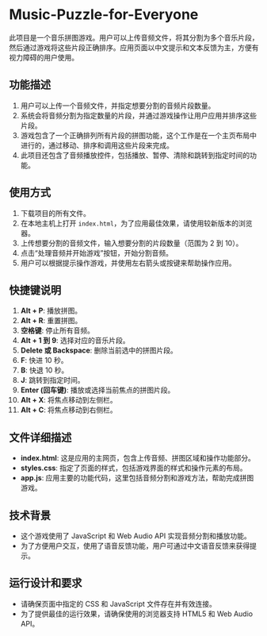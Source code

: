 # Music-Puzzle-for-Everyone

此项目是一个音乐拼图游戏。用户可以上传音频文件，将其分割为多个音乐片段，然后通过游戏将这些片段正确排序。应用页面以中文提示和文本反馈为主，方便有视力障碍的用户使用。

## 功能描述

1. 用户可以上传一个音频文件，并指定想要分割的音频片段数量。
2. 系统会将音频分割为指定数量的片段，并通过游戏操作让用户应用并排序这些片段。
3. 游戏包含了一个正确排列所有片段的拼图功能，这个工作是在一个主页布局中进行的，通过移动、排序和调用这些片段来完成。
4. 此项目还包含了音频播放控件，包括播放、暂停、清除和跳转到指定时间的功能。

## 使用方式

1. 下载项目的所有文件。
2. 在本地主机上打开 `index.html`，为了应用最佳效果，请使用较新版本的浏览器。
3. 上传想要分割的音频文件，输入想要分割的片段数量（范围为 2 到 10）。
4. 点击“处理音频并开始游戏”按钮，开始分割音频。
5. 用户可以根据提示操作游戏，并使用左右箭头或按键来帮助操作应用。

## 快捷键说明

1. **Alt + P**: 播放拼图。
2. **Alt + R**: 重置拼图。
3. **空格键**: 停止所有音频。
4. **Alt + 1 到 9**: 选择对应的音乐片段。
5. **Delete 或 Backspace**: 删除当前选中的拼图片段。
6. **F**: 快进 10 秒。
7. **B**: 快退 10 秒。
8. **J**: 跳转到指定时间。
9. **Enter (回车键)**: 播放或选择当前焦点的拼图片段。
10. **Alt + X**: 将焦点移动到左侧栏。
11. **Alt + C**: 将焦点移动到右侧栏。

## 文件详细描述

- **index.html**: 这是应用的主网页，包含上传音频、拼图区域和操作功能部分。
- **styles.css**: 指定了页面的样式，包括游戏界面的样式和操作元素的布局。
- **app.js**: 应用主要的功能代码，这里包括音频分割和游戏方法，帮助完成拼图游戏。

## 技术背景
- 这个游戏使用了 JavaScript 和 Web Audio API 实现音频分割和播放功能。
- 为了方便用户交互，使用了语音反馈功能，用户可通过中文语音反馈来获得提示。

## 运行设计和要求
- 请确保页面中指定的 CSS 和 JavaScript 文件存在并有效连接。
- 为了提供最佳的运行效果，请确保使用的浏览器支持 HTML5 和 Web Audio API。
